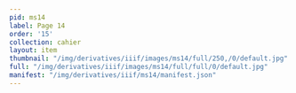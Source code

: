 ```yaml
---
pid: ms14
label: Page 14
order: '15'
collection: cahier
layout: item
thumbnail: "/img/derivatives/iiif/images/ms14/full/250,/0/default.jpg"
full: "/img/derivatives/iiif/images/ms14/full/full/0/default.jpg"
manifest: "/img/derivatives/iiif/ms14/manifest.json"
---
```

